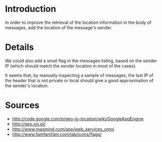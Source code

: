 # Introduction #

In order to improve the retrieval of the location information in the body of messages, add the location of the message's sender.


# Details #

We could also add a small flag in the messages listing, based on the sender IP (which should match the sender location in most of the cases).

It seems that, by manually inspecting a sample of messages, the last IP of the header that is not private or local should give a good approximation of the sender's location.

# Sources #

  * http://code.google.com/p/geo-ip-location/wiki/GoogleAppEngine
  * http://geo.xjs.pl/
  * http://www.maxmind.com/app/web_services_omni
  * http://www.famfamfam.com/lab/icons/flags/